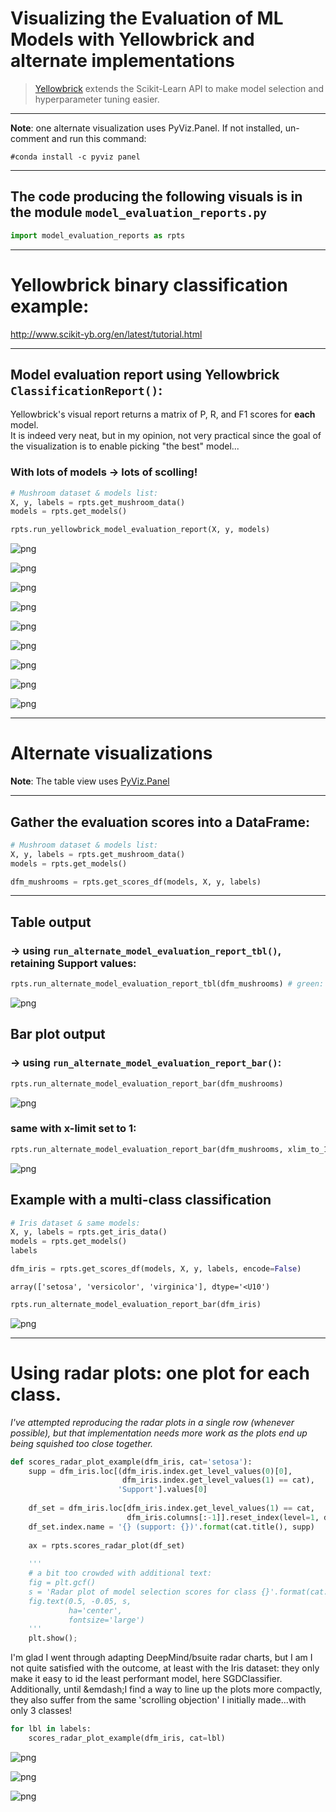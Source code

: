 # Visualizing the Evaluation of ML Models with Yellowbrick and alternate implementations  
>[Yellowbrick](http://www.scikit-yb.org/en/latest/index.html) extends the Scikit-Learn API to make model selection and hyperparameter tuning easier.
---

**Note**: one alternate visualization uses PyViz.Panel. If not installed, un-comment and run this command:
```
#conda install -c pyviz panel
```
---
## The code producing the following visuals is in the module `model_evaluation_reports.py`
```python
import model_evaluation_reports as rpts
```

---
# Yellowbrick binary classification example:
http://www.scikit-yb.org/en/latest/tutorial.html

---
## Model evaluation report using Yellowbrick `ClassificationReport()`:
Yellowbrick's visual report returns a matrix of P, R, and F1 scores for **each** model.  
It is indeed very neat, but in my opinion, not very practical since the goal of the visualization is to enable picking "the best" model...

### With lots of models &rarr; lots of scolling!
```python
# Mushroom dataset & models list:
X, y, labels = rpts.get_mushroom_data()
models = rpts.get_models()

rpts.run_yellowbrick_model_evaluation_report(X, y, models)
```

![png](images/yellowbrick_cls_model_selection_9_0.png)

![png](images/yellowbrick_cls_model_selection_9_1.png)

![png](images/yellowbrick_cls_model_selection_9_2.png)

![png](images/yellowbrick_cls_model_selection_9_3.png)

![png](images/yellowbrick_cls_model_selection_9_4.png)

![png](images/yellowbrick_cls_model_selection_9_5.png)

![png](images/yellowbrick_cls_model_selection_9_6.png)

![png](images/yellowbrick_cls_model_selection_9_7.png)

![png](images/yellowbrick_cls_model_selection_9_8.png)


---
# Alternate visualizations

**Note**: The table view uses [PyViz.Panel](https://panel.pyviz.org/)

---
## Gather the evaluation scores into a DataFrame:
```python
# Mushroom dataset & models list:
X, y, labels = rpts.get_mushroom_data()
models = rpts.get_models()

dfm_mushrooms = rpts.get_scores_df(models, X, y, labels)
```

---
## Table output 
### &rarr; using `run_alternate_model_evaluation_report_tbl()`, retaining Support values:
```python
rpts.run_alternate_model_evaluation_report_tbl(dfm_mushrooms) # green: max; pink: min
```
![png](images/panel_table.png)


## Bar plot output 
### &rarr; using `run_alternate_model_evaluation_report_bar()`:


```python
rpts.run_alternate_model_evaluation_report_bar(dfm_mushrooms)
```


![png](images/yellowbrick_cls_model_selection_16_0.png)


### same with x-limit set to 1:


```python
rpts.run_alternate_model_evaluation_report_bar(dfm_mushrooms, xlim_to_1=True)
```
![png](images/yellowbrick_cls_model_selection_18_0.png)


## Example with a multi-class classification


```python
# Iris dataset & same models:
X, y, labels = rpts.get_iris_data()
models = rpts.get_models()
labels

dfm_iris = rpts.get_scores_df(models, X, y, labels, encode=False)
```
    array(['setosa', 'versicolor', 'virginica'], dtype='<U10')

```python
rpts.run_alternate_model_evaluation_report_bar(dfm_iris)
```
![png](images/yellowbrick_cls_model_selection_21_0.png)

---
# Using radar plots: one plot for each class.

*I've attempted reproducing the radar plots in a single row (whenever possible), but that implementation needs more work as the plots end up being squished too close together.*


```python
def scores_radar_plot_example(dfm_iris, cat='setosa'):
    supp = dfm_iris.loc[(dfm_iris.index.get_level_values(0)[0],
                         dfm_iris.index.get_level_values(1) == cat),
                        'Support'].values[0]
    
    df_set = dfm_iris.loc[dfm_iris.index.get_level_values(1) == cat,
                          dfm_iris.columns[:-1]].reset_index(level=1, drop=True)
    df_set.index.name = '{} (support: {})'.format(cat.title(), supp)
    
    ax = rpts.scores_radar_plot(df_set)
    
    '''
    # a bit too crowded with additional text:
    fig = plt.gcf()
    s = 'Radar plot of model selection scores for class {}'.format(cat.title())
    fig.text(0.5, -0.05, s,
             ha='center',
             fontsize='large')
    '''
    plt.show();
```

I'm glad I went through adapting DeepMind/bsuite radar charts, but I am I not quite satisfied with the outcome, at least with the Iris dataset: they only make it easy to id the least performant model, here SGDClassifier.  
Additionally, until &emdash;I find a way to line up the plots more compactly, they also suffer from the same 'scrolling objection' I initially made...with only 3 classes!


```python
for lbl in labels:
    scores_radar_plot_example(dfm_iris, cat=lbl)
```

![png](images/yellowbrick_cls_model_selection_25_0.png)

![png](images/yellowbrick_cls_model_selection_25_1.png)

![png](images/yellowbrick_cls_model_selection_25_2.png)
